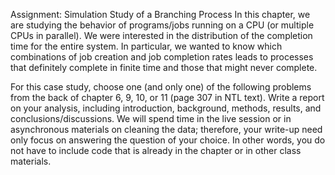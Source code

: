 Assignment: Simulation Study of a Branching Process
In this chapter, we are studying the behavior of programs/jobs running on a CPU (or multiple CPUs in parallel). We were interested in the distribution of the completion time for the entire system. In particular, we wanted to know which combinations of job creation and job completion rates leads to processes that definitely complete in finite time and those that might never complete.

For this case study, choose one (and only one) of the following problems from the back of chapter 6, 9, 10, or 11 (page 307 in NTL text). Write a report on your analysis, including introduction, background, methods, results, and conclusions/discussions. We will spend time in the live session or in asynchronous materials on cleaning the data; therefore, your write-up need only focus on answering the question of your choice. In other words, you do not have to include code that is already in the chapter or in other class materials.
